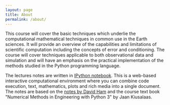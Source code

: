 ```yaml
---
layout: page
title: About
permalink: /about/
---
```


This course will cover the basic techniques which underlie the computational mathematical techniques in common use in the Earth sciences. It will provide an overview of the capabilities and limitations of scientific computation including the concepts of error and conditioning. The course will cover techniques applicable to both observational data and simulation and will have an emphasis on the practical implementation of the methods studied in the Python programming language.

The lectures notes are written in [IPython notebook](http://ipython.org/notebook.html). This is a web-based interactive computational environment where you can combine code execution, text, mathematics, plots and rich media into a single document. The notes are based on the [notes by David Ham](https://bitbucket.org/David_Ham/numerical_methods_1) and the course text book "Numerical Methods in Engineering with Python 3" by Jaan Kiusalaas.
